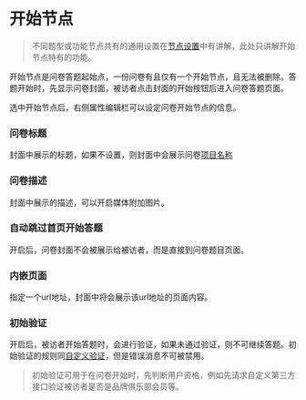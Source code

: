 ```index

```

```tag

```

```summary

```
# 开始节点

> 不同题型或功能节点共有的通用设置在[节点设置](../node-setting/concept.md)中有讲解，此处只讲解开始节点特有的功能。

开始节点是问卷答题起始点，一份问卷有且仅有一个开始节点，且无法被删除。答题开始时，先显示问卷封面，被访者点击封面的开始按钮后进入问卷答题页面。

选中开始节点后，右侧属性编辑栏可以设定问卷开始节点的信息。

### 问卷标题
封面中展示的标题，如果不设置，则封面中会展示问卷[项目名称](../layout/global-setting.md#项目名称)

### 问卷描述
封面中展示的描述，可以开启媒体附加图片。

### 自动跳过首页开始答题
开启后，问卷封面不会被展示给被访者，而是直接到问卷题目页面。

### 内嵌页面
指定一个url地址，封面中将会展示该url地址的页面内容。

### 初始验证
开启后，被访者开始答题时，会进行验证，如果未通过验证，则不可继续答题。初始验证的规则同[自定义验证](../node-setting/custom-validation.md)，但是错误消息不可被禁用。
> 初始验证可用于在问卷开始时，先判断用户资格，例如先请求自定义第三方接口验证被访者是否是品牌俱乐部会员等。
